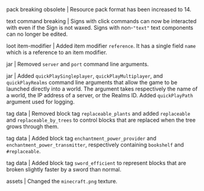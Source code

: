 pack breaking obsolete | Resource pack format has been increased to 14.

text command breaking | Signs with click commands can now be interacted with even if the Sign is not waxed. Signs with non-`"text"` text components can no longer be edited.

loot item-modifier | Added item modifier `reference`. It has a single field `name` which is a reference to an item modifier.

jar | Removed `server` and `port` command line arguments.

jar | Added `quickPlaySingleplayer`, `quickPlayMultiplayer`, and `quickPlayRealms` command line arguments that allow the game to be launched directly into a world. The argument takes respectively the name of a world, the IP address of a server, or the Realms ID. Added `quickPlayPath` argument used for logging.

tag data | Removed block tag `replaceable_plants` and added `replaceable` and `replaceable_by_trees` to control blocks that are replaced when the tree grows through them.

tag data | Added block tag `enchantment_power_provider` and `enchantment_power_transmitter`, respectively containing `bookshelf` and `#replaceable`.

tag data | Added block tag `sword_efficient` to represent blocks that are broken slightly faster by a sword than normal.

assets | Changed the `minecraft.png` texture.
